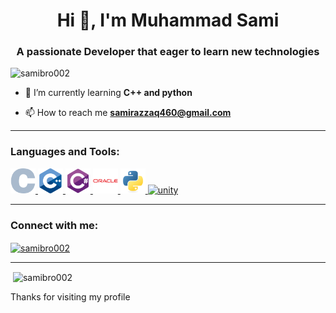 <h1 align="center">Hi 👋, I'm Muhammad Sami</h1>
<h3 align="center">A passionate Developer that eager to learn new technologies</h3>

<p align="left"> <img src="https://komarev.com/ghpvc/?username=samibro002&label=Profile%20views&color=0e75b6&style=flat" alt="samibro002" /> </p>

- 🌱 I’m currently learning **C++ and python**

- 📫 How to reach me **samirazzaq460@gmail.com**

______________________________________________________________________________________________________________________________________________________

<h3 align="left">Languages and Tools:</h3>
<p align="left"> <a href="https://www.cprogramming.com/" target="_blank" rel="noreferrer"> <img src="https://raw.githubusercontent.com/devicons/devicon/master/icons/c/c-original.svg" alt="c" width="40" height="40"/> </a> <a href="https://www.w3schools.com/cpp/" target="_blank" rel="noreferrer"> <img src="https://raw.githubusercontent.com/devicons/devicon/master/icons/cplusplus/cplusplus-original.svg" alt="cplusplus" width="40" height="40"/> </a> <a href="https://www.w3schools.com/cs/" target="_blank" rel="noreferrer"> <img src="https://raw.githubusercontent.com/devicons/devicon/master/icons/csharp/csharp-original.svg" alt="csharp" width="40" height="40"/> </a> <a href="https://www.oracle.com/" target="_blank" rel="noreferrer"> <img src="https://raw.githubusercontent.com/devicons/devicon/master/icons/oracle/oracle-original.svg" alt="oracle" width="40" height="40"/> </a> <a href="https://www.python.org" target="_blank" rel="noreferrer"> <img src="https://raw.githubusercontent.com/devicons/devicon/master/icons/python/python-original.svg" alt="python" width="40" height="40"/> </a> <a href="https://unity.com/" target="_blank" rel="noreferrer"> <img src="https://www.vectorlogo.zone/logos/unity3d/unity3d-icon.svg" alt="unity" width="40" height="40"/> </a> </p>

________________________________________________________________________________________________________________________________________________________

<h3 align="left">Connect with me:</h3>
<p align="left">
<a href="https://linkedin.com/in/samibro002" target="blank"><img align="center" src="https://raw.githubusercontent.com/rahuldkjain/github-profile-readme-generator/master/src/images/icons/Social/linked-in-alt.svg" alt="samibro002" height="30" width="40" /></a>
</p>

___________________________________________________________________________________________________________________________________________________

<p>&nbsp;<img align="center" src="https://github-readme-stats.vercel.app/api?username=samibro002&show_icons=true&locale=en" alt="samibro002" /></p>

Thanks for visiting my profile
